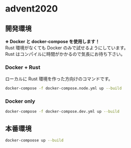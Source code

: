 # advent2020

## 開発環境

**※ Docker と docker-compose を使用します！**  
Rust 環境がなくても Docker のみで試せるようにしています。  
Rust はコンパイルに時間がかかるので気長にお待ち下さい。

### Docker +  Rust

ローカルに Rust 環境を作った方向けのコマンドです。  

```bash
docker-compose -f docker-compose.node.yml up --build
```

### Docker only

```bash
docker-compose -f docker-compose.dev.yml up --build
```

## 本番環境

```bash
docker-compoose up --build
```
